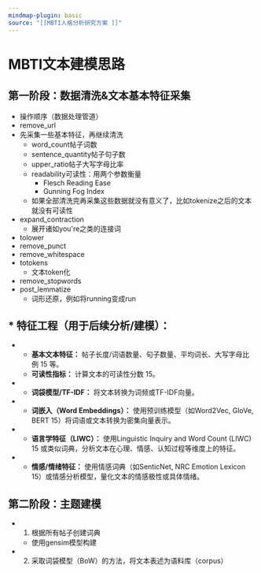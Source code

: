 ```yaml
---
mindmap-plugin: basic
source: "[[MBTI人格分析研究方案 ]]"
---
```


# MBTI文本建模思路

## 第一阶段：数据清洗&文本基本特征采集
- 操作顺序（数据处理管道）
- remove_url
- 先采集一些基本特征，再继续清洗
    - word_count帖子词数
    - sentence_quantity帖子句子数
    - upper_ratio帖子大写字母比率
    - readability可读性：用两个参数衡量
        - Flesch Reading Ease
        - Gunning Fog Index
    - 如果全部清洗完再采集这些数据就没有意义了，比如tokenize之后的文本就没有可读性
- expand_contraction
    - 展开诸如you're之类的连接词
- tolower
- remove_punct
- remove_whitespace
- totokens
    - 文本token化
- remove_stopwords
- post_lemmatize
    - 词形还原，例如将running变成run

## * **特征工程（用于后续分析/建模）：**
-
    - **基本文本特征：** 帖子长度/词语数量、句子数量、平均词长、大写字母比例 15 等。
    - **可读性指标：** 计算文本的可读性分数 15。
-
    - **词袋模型/TF-IDF：** 将文本转换为词频或TF-IDF向量。
-
    - **词嵌入（Word Embeddings）：** 使用预训练模型（如Word2Vec, GloVe, BERT 15）将词语或文本转换为密集向量表示。
-
    - **语言学特征（LIWC）：** 使用Linguistic Inquiry and Word Count (LIWC) 15 或类似词典，分析文本在心理、情感、认知过程等维度上的特征。
-
    - **情感/情绪特征：** 使用情感词典（如SenticNet, NRC Emotion Lexicon 15）或情感分析模型，量化文本的情感极性或具体情绪。

## 第二阶段：主题建模
- 1. 根据所有帖子创建词典
    - 使用gensim模型构建
- 2. 采取词袋模型（BoW）的方法，将文本表述为语料库（corpus）